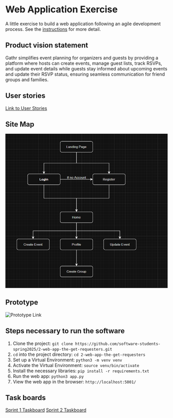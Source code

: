 # Web Application Exercise

A little exercise to build a web application following an agile development process. See the [instructions](instructions.md) for more detail.

## Product vision statement

Gathr simplifies event planning for organizers and guests by providing a platform where hosts can create events, manage guest lists, track RSVPs, and update event details while guests stay informed about upcoming events and update their RSVP status, ensuring seamless communication for friend groups and families.

## User stories

[Link to User Stories](https://github.com/software-students-spring2025/2-web-app-the-get-requesters/issues)

## Site Map

![sitemap](images/wireframes.png)

## Prototype

![Prototype Link](https://www.figma.com/proto/jvgqp1poqgeJf1VlBWSHrS/Gathr-Copy?node-id=2-167&t=JiNmdujPt89fpwmJ-0&scaling=scale-down&content-scaling=fixed&page-id=0%3A1&starting-point-node-id=2%3A167)

## Steps necessary to run the software

1. Clone the project: `git clone https://github.com/software-students-spring2025/2-web-app-the-get-requesters.git`
2. `cd` into the project directory: `cd 2-web-app-the-get-requesters`
3. Set up a Virtual Environment: `python3 -m venv venv`
4. Activate the Virtual Environment: `source venv/bin/activate`
5. Install the necessary libraries: `pip install -r requirements.txt`
6. Run the web app: `python3 app.py`
7. View the web app in the browser: `http://localhost:5001/`

## Task boards

[Sprint 1 Taskboard](https://github.com/orgs/software-students-spring2025/projects/12)
[Sprint 2 Taskboard](https://github.com/orgs/software-students-spring2025/projects/76)
